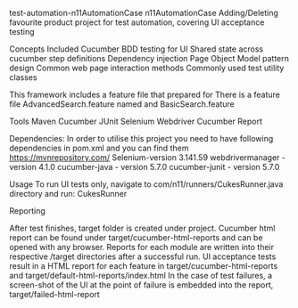 test-automation-n11AutomationCase
n11AutomationCase Adding/Deleting favourite product project for test automation, covering UI acceptance testing

Concepts Included
Cucumber BDD testing for UI
Shared state across cucumber step definitions
Dependency injection
Page Object Model pattern design
Common web page interaction methods
Commonly used test utility classes

This framework includes a feature file that prepared for
There is a feature file AdvancedSearch.feature named  and BasicSearch.feature

Tools
Maven
Cucumber
JUnit
Selenium Webdriver
Cucumber Report


Dependencies:
In order to utilise this project you need to have following dependencies in pom.xml
and you can find them https://mvnrepository.com/
Selenium-version 3.141.59
webdrivermanager - version 4.1.0
cucumber-java - version 5.7.0
cucumber-junit - version 5.7.0


Usage
To run UI  tests only, navigate to com/n11/runners/CukesRunner.java directory and run:
CukesRunner

Reporting

After test finishes, target folder is created under project.
Cucumber html report can be found under target/cucumber-html-reports and can be opened with any browser.
Reports for each module are written into their respective /target directories after a successful run.
UI acceptance tests result in a HTML report for each feature in
target/cucumber-html-reports and target/default-html-reports/index.html
In the case of test failures, a screen-shot of the UI at the point of failure is embedded into the report, target/failed-html-report
